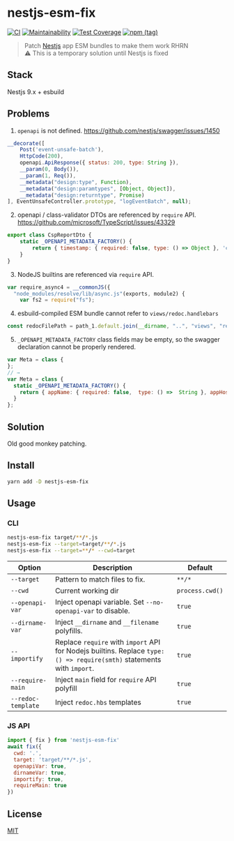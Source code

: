 # nestjs-esm-fix
[![CI](https://github.com/antongolub/nestjs-esm-fix/actions/workflows/ci.yaml/badge.svg?branch=master)](https://github.com/antongolub/nestjs-esm-fix/actions/workflows/ci.yaml)
[![Maintainability](https://api.codeclimate.com/v1/badges/af8edb33072e8e033ce7/maintainability)](https://codeclimate.com/github/antongolub/nestjs-esm-fix/maintainability)
[![Test Coverage](https://api.codeclimate.com/v1/badges/af8edb33072e8e033ce7/test_coverage)](https://codeclimate.com/github/antongolub/nestjs-esm-fix/test_coverage)
[![npm (tag)](https://img.shields.io/npm/v/nestjs-esm-fix)](https://www.npmjs.com/package/nestjs-esm-fix)

> Patch [Nestjs](https://github.com/nestjs/nest) app ESM bundles to make them work RHRN  
> ⚠️ This is a temporary solution until Nestjs is fixed

## Stack
Nestjs 9.x + esbuild

## Problems
1. `openapi` is not defined. https://github.com/nestjs/swagger/issues/1450
```js
__decorate([
    Post('event-unsafe-batch'),
    HttpCode(200),
    openapi.ApiResponse({ status: 200, type: String }),
    __param(0, Body()),
    __param(1, Req()),
    __metadata("design:type", Function),
    __metadata("design:paramtypes", [Object, Object]),
    __metadata("design:returntype", Promise)
], EventUnsafeController.prototype, "logEventBatch", null);
```

2. openapi / class-validator DTOs are referenced by `require` API. https://github.com/microsoft/TypeScript/issues/43329
```js
export class CspReportDto {
    static _OPENAPI_METADATA_FACTORY() {
        return { timestamp: { required: false, type: () => Object }, 'csp-report': { required: true, type: () => require("./csp.dto.js").CspReport } };
    }
}
```

3. NodeJS builtins are referenced via `require` API.
```js
var require_async4 = __commonJS({
  "node_modules/resolve/lib/async.js"(exports, module2) {
    var fs2 = require("fs");
```

4. esbuild-compiled ESM bundle cannot refer to `views/redoc.handlebars`
```js
const redocFilePath = path_1.default.join(__dirname, "..", "views", "redoc.handlebars");
```

5. `_OPENAPI_METADATA_FACTORY` class fields may be empty, so the swagger declaration cannot be properly rendered.
```js
var Meta = class {
};
// →
var Meta = class {
  static _OPENAPI_METADATA_FACTORY() {
    return { appName: { required: false,  type: () =>  String }, appHost: { required: false,  type: () =>  String }, appVersion: { required: false,  type: () =>  String }, appNamespace: { required: false,  type: () =>  String }, appConfig: { required: false,  type: () =>  typeof (_a3 = typeof Record !== "undefined" && Record) === "function" ? _a3 : Object }, deviceInfo: { required: false,  type: () =>  typeof (_b3 = typeof Record !== "undefined" && Record) === "function" ? _b3 : Object }, userAgent: { required: false,  type: () =>  String }, envProfile: { required: false,  enum:  typeof (_c = typeof import_substrate2.EnvironmentProfile !== "undefined" && import_substrate2.EnvironmentProfile) === "function" ? _c : Object } }
  }
};
```


## Solution
Old good monkey patching.

## Install
```bash
yarn add -D nestjs-esm-fix
```

## Usage
### CLI
```bash
nestjs-esm-fix target/**/*.js
nestjs-esm-fix --target=target/**/*.js
nestjs-esm-fix --target=**/* --cwd=target
```
| Option             | Description                                                                                                            | Default         |
|--------------------|------------------------------------------------------------------------------------------------------------------------|-----------------|
| `--target`         | Pattern to match files to fix.                                                                                         | `**/*`          |
| `--cwd`            | Current working dir                                                                                                    | `process.cwd()` |
| `--openapi-var`    | Inject openapi variable. Set `--no-openapi-var` to disable.                                                            | `true`          |
| `--dirname-var`    | Inject `__dirname` and `__filename` polyfills.                                                                         | `true`          |
| `--importify`      | Replace `require` with `import` API for Nodejs builtins. Replace `type: () => require(smth)` statements with `import`. | `true`          |
| `--require-main`   | Inject `main` field for `require` API polyfill                                                                         | `true`          |
| `--redoc-template` | Inject `redoc.hbs` templates                                                                                           | `true`          |

### JS API
```js
import { fix } from 'nestjs-esm-fix'
await fix({
  cwd: '.',
  target: 'target/**/*.js',
  openapiVar: true,
  dirnameVar: true,
  importify: true,
  requireMain: true
})
```

## License
[MIT](./LICENSE)
